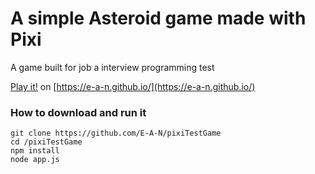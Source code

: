 # A simple Asteroid game made with Pixi

A game built for job a interview programming test

[Play it!](https://e-a-n.github.io/) on [https://e-a-n.github.io/](https://e-a-n.github.io/)

### How to download and run it

   ```
   git clone https://github.com/E-A-N/pixiTestGame
   cd /pixiTestGame
   npm install
   node app.js
   ```
